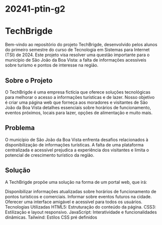 # 20241-ptin-g2

# TechBrigde
Bem-vindo ao repositório do projeto TechBrigde, desenvolvido pelos alunos do primeiro semestre do curso de Tecnologia em Sistemas para Internet (TSI) de 2024. Este projeto visa resolver uma questão importante para o município de São João da Boa Vista: a falta de informações acessíveis sobre turismo e pontos de interesse na região.

## Sobre o Projeto
O TechBrigde é uma empresa fictícia que oferece soluções tecnológicas para melhorar o acesso a informações turísticas e de lazer. Nosso objetivo é criar uma página web que forneça aos moradores e visitantes de São João da Boa Vista detalhes essenciais sobre horários de funcionamento, eventos próximos, locais para lazer, opções de alimentação e muito mais.

## Problema
O município de São João da Boa Vista enfrenta desafios relacionados à disponibilização de informações turísticas. A falta de uma plataforma centralizada e acessível prejudica a experiência dos visitantes e limita o potencial de crescimento turístico da região.

## Solução
A TechBrigde propõe uma solução na forma de um portal web, que irá:

Disponibilizar informações atualizadas sobre horários de funcionamento de pontos turísticos e comerciais.
Informar sobre eventos futuros na cidade.
Oferecer uma interface amigável e acessível para todos os usuários.
Tecnologias Utilizadas
HTML5: Estruturação do conteúdo da página.
CSS3: Estilização e layout responsivo.
JavaScript: Interatividade e funcionalidades dinâmicas.
Tailwind: Estilos CSS pré definidos



















